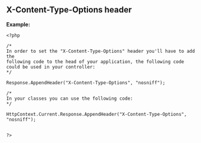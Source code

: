 
X-Content-Type-Options header
-------

**Example:**


    <?php

    /*
    In order to set the "X-Content-Type-Options" header you'll have to add the 
    following code to the head of your application, the following code could be used in your controller:
    */
    
    Response.AppendHeader("X-Content-Type-Options", "nosniff"); 
    
	/*
	In your classes you can use the following code:
	*/
	
	HttpContext.Current.Response.AppendHeader("X-Content-Type-Options", "nosniff"); 
	

    ?>

